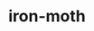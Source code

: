 ---
id: 994
title: iron-moth
types: [fire,poison]
image: https://raw.githubusercontent.com/PokeAPI/sprites/master/sprites/pokemon/994.png
---